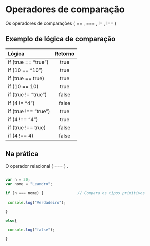 
# Operadores de comparação

 Os operadores de comparaçôes ( == , === , != , !== )

## Exemplo de lógica de comparação 

| Lógica | Retorno |
| :--|:--:|
| if (true == “true”) | true|
| if (10 == “10”) | true|
| if (true == true)|  true|
| if (10 == 10) |  true|
| if (true != “true”) | false|
| if (4 != “4”) |  false|
| if (true !== “true”) | true|
| if (4 !== “4”) |  true|
| if (true !== true) | false|
| if (4 !== 4)  |false|

## Na prática 

<p> O operador relacional ( === ) .</p>

```javascript 

var n = 30;
var nome = "Leandro";

if (n === nome) {               // Compara os tipos primitivos 

 console.log("Verdadeiro");

}

else{

 console.log("false");

}

```
